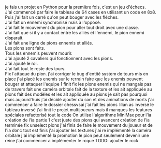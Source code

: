 je fais un projet en Python pour la première fois, c'est un jeu d'échecs.  
J'ai commencé par faire le tableau de 64 cases en utilisant un code en 8x8.  
Puis j'ai fait un carré qu'on peut bouger avec les flèches.  
J'ai fait un ennemi synchronisé mais à l'opposé.  
J'ai fait le mouvement du pion pour aller tout droit avec une classe.  
J'ai fait que si il y a contact entre les alliés et l'ennemi, le pion ennemi disparaît.  
J'ai fait une ligne de pions ennemis et alliés.  
Les pions sont faits.  
Tous les ennemis peuvent mourir.  
J'ai ajouté 2 cavaliers qui fonctionnent avec les pions.  
J'ai ajouté le roi.  
J'ai fait tout le reste des tours.  
Fix l'attaque du pion.
j'ai corriger le bug d'entité
system de tours mis en place
j'ai placé les enemis sur le rerrain
faire que les enemis peuvent bouger et attaquer l'equipe 1 finit
fix les pions enemis qui ne mangais pas de travers
fait une caméra orbitale
fait de la texture et les ait appliquée au pions
fait des modèles et les ait appliquée au pions
je sait pas pourquoi mais aujourd'huis j'ai décidé ajouter du son et des animations de morts
j'ai commencer a faire le dossier chessvsai
j'ai fait les pions
lilian as inversé le tableau inversé
j'ai finit le projet multijoueurs mais il manques les features spéciales
refactorisé tout le code
On utilise l'algorithme MiniMax pour l'ia
création de l'ia partie 1 c'est juste des pions qui avancent
création de l'ia terminée
fix unselect pions
j'ai finis de faire le mouvement du joueur et de l'ia donc tout est finis 
j'ai ajouter les textures
j'ai re implémenté la caméra orbitale
j'ai implémenté la promotion le pion peut seulement devenir une reine 
j'ai commencer a implémenter le roque
TODO: ajouter le rock